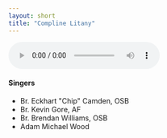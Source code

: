 ```yaml
---
layout: short
title: "Compline Litany"
---
```


<audio src="/audio/compline-litany.mp3" controls></audio>

#### Singers

 - Br. Eckhart "Chip" Camden, OSB
 - Br. Kevin Gore, AF
 - Br. Brendan Williams, OSB
 - Adam Michael Wood